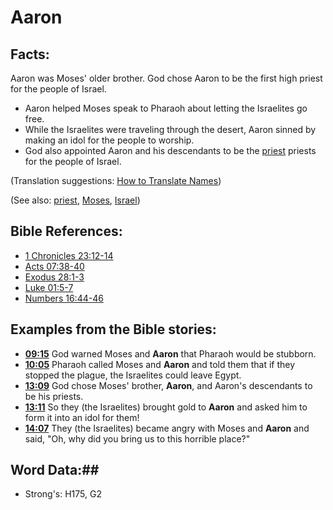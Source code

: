 # Aaron #

## Facts: ##

Aaron was Moses' older brother. God chose Aaron to be the first high priest for the people of Israel.

* Aaron helped Moses speak to Pharaoh about letting the Israelites go free.
* While the Israelites were traveling through the desert, Aaron sinned by making an idol for the people to worship.
* God also appointed Aaron and his descendants to be the [priest](../kt/priest.md) priests for the people of Israel.

(Translation suggestions: [How to Translate Names](rc://en/ta/man/translate/translate-names))

(See also: [priest](../kt/priest.md), [Moses](../other/moses.md), [Israel](../other/israel.md))

## Bible References: ##

* [1 Chronicles 23:12-14](rc://en/tn/help/1ch/23/12)
* [Acts 07:38-40](rc://en/tn/help/act/07/38)
* [Exodus 28:1-3](rc://en/tn/help/exo/28/01)
* [Luke 01:5-7](rc://en/tn/help/luk/01/05)
* [Numbers 16:44-46](rc://en/tn/help/num/16/44)

## Examples from the Bible stories: ##

* __[09:15](rc://en/tn/help/obs/09/15)__ God warned Moses and __Aaron__  that Pharaoh would be stubborn.
* __[10:05](rc://en/tn/help/obs/10/05)__ Pharaoh called Moses and __Aaron__  and told them that if they stopped the plague, the Israelites could leave Egypt.
* __[13:09](rc://en/tn/help/obs/13/09)__ God chose Moses' brother, __Aaron__, and Aaron's descendants to be his priests.
* __[13:11](rc://en/tn/help/obs/13/11)__ So they (the Israelites) brought gold to __Aaron__  and asked him to form it into an idol for them!
* __[14:07](rc://en/tn/help/obs/14/07)__ They (the Israelites) became angry with Moses and __Aaron__  and said, "Oh, why did you bring us to this horrible place?"

## Word Data:##

* Strong's: H175, G2


